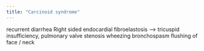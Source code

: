 ```yaml
---
title: "Carcinoid syndrome"
---
```

recurrent diarrhea
Right sided endocardial fibroelastosis --&gt;
 tricuspid insufficiency, pulmonary valve stenosis
wheezing bronchospasm
flushing of face / neck

